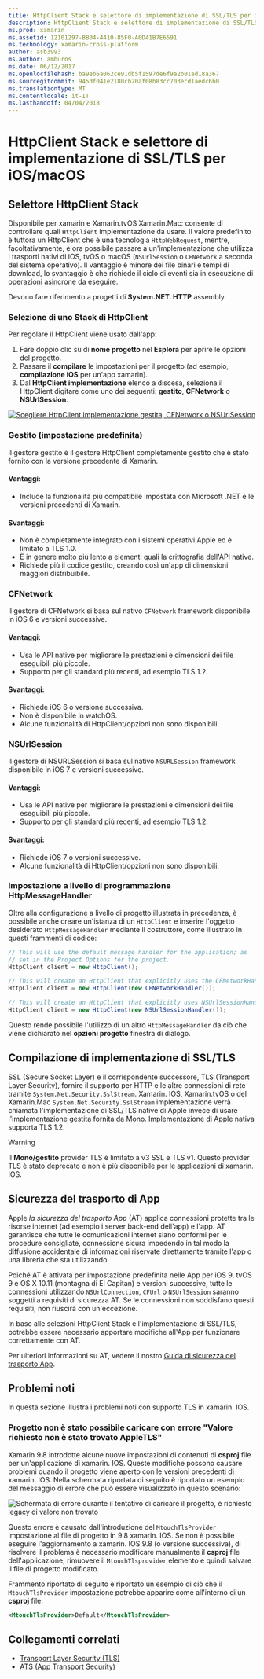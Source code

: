 ```yaml
---
title: HttpClient Stack e selettore di implementazione di SSL/TLS per iOS/macOS
description: HttpClient Stack e selettore di implementazione di SSL/TLS determina l'implementazione HttpClient e SSL/TLS che verrà utilizzato dall'app iOS, tvOS o macOS Xamarin.
ms.prod: xamarin
ms.assetid: 12101297-BB04-4410-85F0-A0D41B7E6591
ms.technology: xamarin-cross-platform
author: asb3993
ms.author: amburns
ms.date: 06/12/2017
ms.openlocfilehash: ba9eb6a062ce91db5f1597de6f9a2b01ad18a367
ms.sourcegitcommit: 945df041e2180cb20af08b83cc703ecd1aedc6b0
ms.translationtype: MT
ms.contentlocale: it-IT
ms.lasthandoff: 04/04/2018
---
```

# <a name="httpclient-stack-and-ssltls-implementation-selector-for-iosmacos"></a>HttpClient Stack e selettore di implementazione di SSL/TLS per iOS/macOS

## <a name="httpclient-stack-selector"></a>Selettore HttpClient Stack

Disponibile per xamarin e Xamarin.tvOS Xamarin.Mac: consente di controllare quali `HttpClient` implementazione da usare. Il valore predefinito è tuttora un HttpClient che è una tecnologia `HttpWebRequest`, mentre, facoltativamente, è ora possibile passare a un'implementazione che utilizza i trasporti nativi di iOS, tvOS o macOS (`NSUrlSession` o `CFNetwork` a seconda del sistema operativo). Il vantaggio è minore dei file binari e tempi di download, lo svantaggio è che richiede il ciclo di eventi sia in esecuzione di operazioni asincrone da eseguire.

Devono fare riferimento a progetti di **System.NET. HTTP** assembly.

<a name="Selecting-a-HttpClient-Stack" />

### <a name="selecting-a-httpclient-stack"></a>Selezione di uno Stack di HttpClient

Per regolare il HttpClient viene usato dall'app:

1. Fare doppio clic su di **nome progetto** nel **Esplora** per aprire le opzioni del progetto.
2. Passare il **compilare** le impostazioni per il progetto (ad esempio, **compilazione iOS** per un'app xamarin).
3. Dal **HttpClient implementazione** elenco a discesa, seleziona il HttpClient digitare come uno dei seguenti: **gestito**, **CFNetwork** o **NSUrlSession**.

[![Scegliere HttpClient implementazione gestita, CFNetwork o NSUrlSession](http-stack-images/http-xs-sml.png)](http-stack-images/http-xs.png#lightbox)

<a name="Managed" />

### <a name="managed-default"></a>Gestito (impostazione predefinita)

Il gestore gestito è il gestore HttpClient completamente gestito che è stato fornito con la versione precedente di Xamarin.

#### <a name="pros"></a>Vantaggi:

 - Include la funzionalità più compatibile impostata con Microsoft .NET e le versioni precedenti di Xamarin.

#### <a name="cons"></a>Svantaggi:

 - Non è completamente integrato con i sistemi operativi Apple ed è limitato a TLS 1.0.
 - È in genere molto più lento a elementi quali la crittografia dell'API native.
 - Richiede più il codice gestito, creando così un'app di dimensioni maggiori distribuibile.

<a name="CFNetwork" />

### <a name="cfnetwork"></a>CFNetwork

Il gestore di CFNetwork si basa sul nativo `CFNetwork` framework disponibile in iOS 6 e versioni successive.

#### <a name="pros"></a>Vantaggi:

 - Usa le API native per migliorare le prestazioni e dimensioni dei file eseguibili più piccole.
 - Supporto per gli standard più recenti, ad esempio TLS 1.2.

#### <a name="cons"></a>Svantaggi:

 - Richiede iOS 6 o versione successiva.
 - Non è disponibile in watchOS.
 - Alcune funzionalità di HttpClient/opzioni non sono disponibili.

<a name="NSUrlSession" />

### <a name="nsurlsession"></a>NSUrlSession

Il gestore di NSURLSession si basa sul nativo `NSURLSession` framework disponibile in iOS 7 e versioni successive.

#### <a name="pros"></a>Vantaggi:

 - Usa le API native per migliorare le prestazioni e dimensioni dei file eseguibili più piccole.
 - Supporto per gli standard più recenti, ad esempio TLS 1.2.

#### <a name="cons"></a>Svantaggi:

 - Richiede iOS 7 o versioni successive.
 - Alcune funzionalità di HttpClient/opzioni non sono disponibili.

### <a name="programmatically-setting-the-httpmessagehandler"></a>Impostazione a livello di programmazione HttpMessageHandler

Oltre alla configurazione a livello di progetto illustrata in precedenza, è possibile anche creare un'istanza di un `HttpClient` e inserire l'oggetto desiderato `HttpMessageHandler` mediante il costruttore, come illustrato in questi frammenti di codice:

```csharp
// This will use the default message handler for the application; as
// set in the Project Options for the project.
HttpClient client = new HttpClient();

// This will create an HttpClient that explicitly uses the CFNetworkHandler
HttpClient client = new HttpClient(new CFNetworkHandler());

// This will create an HttpClient that explicitly uses NSUrlSessionHandler
HttpClient client = new HttpClient(new NSUrlSessionHandler());
```

Questo rende possibile l'utilizzo di un altro `HttpMessageHandler` da ciò che viene dichiarato nel **opzioni progetto** finestra di dialogo.

<a name="New-SSL-TLS-implementation-build-option" />
<a name="Selecting-a-SSL-TLS-implementation" />
<a name="Apple-TLS" />

## <a name="ssltls-implementation-build"></a>Compilazione di implementazione di SSL/TLS

SSL (Secure Socket Layer) e il corrispondente successore, TLS (Transport Layer Security), fornire il supporto per HTTP e le altre connessioni di rete tramite `System.Net.Security.SslStream`. Xamarin. IOS, Xamarin.tvOS o del Xamarin.Mac `System.Net.Security.SslStream` implementazione verrà chiamata l'implementazione di SSL/TLS native di Apple invece di usare l'implementazione gestita fornita da Mono. Implementazione di Apple nativa supporta TLS 1.2.

<a name="Mono" />

> [!WARNING]
> Il **Mono/gestito** provider TLS è limitato a v3 SSL e TLS v1. Questo provider TLS è stato deprecato e non è più disponibile per le applicazioni di xamarin. IOS. 

<a name="App-Transport-Security" />

## <a name="app-transport-security"></a>Sicurezza del trasporto di App

Apple _la sicurezza del trasporto App_ (AT) applica connessioni protette tra le risorse internet (ad esempio i server back-end dell'app) e l'app. AT garantisce che tutte le comunicazioni internet siano conformi per le procedure consigliate, connessione sicura impedendo in tal modo la diffusione accidentale di informazioni riservate direttamente tramite l'app o una libreria che sta utilizzando.

Poiché AT è attivata per impostazione predefinita nelle App per iOS 9, tvOS 9 e OS X 10.11 (montagna di El Capitan) e versioni successive, tutte le connessioni utilizzando `NSUrlConnection`, `CFUrl` o `NSUrlSession` saranno soggetti a requisiti di sicurezza AT. Se le connessioni non soddisfano questi requisiti, non riuscirà con un'eccezione.

In base alle selezioni HttpClient Stack e l'implementazione di SSL/TLS, potrebbe essere necessario apportare modifiche all'App per funzionare correttamente con AT.

Per ulteriori informazioni su AT, vedere il nostro [Guida di sicurezza del trasporto App](~/ios/app-fundamentals/ats.md).

## <a name="known-issues"></a>Problemi noti

In questa sezione illustra i problemi noti con supporto TLS in xamarin. IOS.

### <a name="project-failed-to-load-with-error-requested-value-appletls-wasnt-found"></a>Progetto non è stato possibile caricare con errore "Valore richiesto non è stato trovato AppleTLS"

Xamarin 9.8 introdotte alcune nuove impostazioni di contenuti di **csproj** file per un'applicazione di xamarin. IOS. Queste modifiche possono causare problemi quando il progetto viene aperto con le versioni precedenti di xamarin. IOS. Nella schermata riportata di seguito è riportato un esempio del messaggio di errore che può essere visualizzato in questo scenario:

![Schermata di errore durante il tentativo di caricare il progetto, è richiesto legacy di valore non trovato](http-stack-images/tlserror-xs.png)

Questo errore è causato dall'introduzione del `MtouchTlsProvider` impostazione al file di progetto in 9.8 xamarin. IOS. Se non è possibile eseguire l'aggiornamento a xamarin. IOS 9.8 (o versione successiva), di risolvere il problema è necessario modificare manualmente il **csproj** file dell'applicazione, rimuovere il `MtouchTlsprovider` elemento e quindi salvare il file di progetto modificato.

Frammento riportato di seguito è riportato un esempio di ciò che il `MtouchTlsProvider` impostazione potrebbe apparire come all'interno di un **csproj** file:

```xml
<MtouchTlsProvider>Default</MtouchTlsProvider>
```

## <a name="related-links"></a>Collegamenti correlati

- [Transport Layer Security (TLS)](~/cross-platform/app-fundamentals/transport-layer-security.md)
- [ATS (App Transport Security)](~/ios/app-fundamentals/ats.md)
